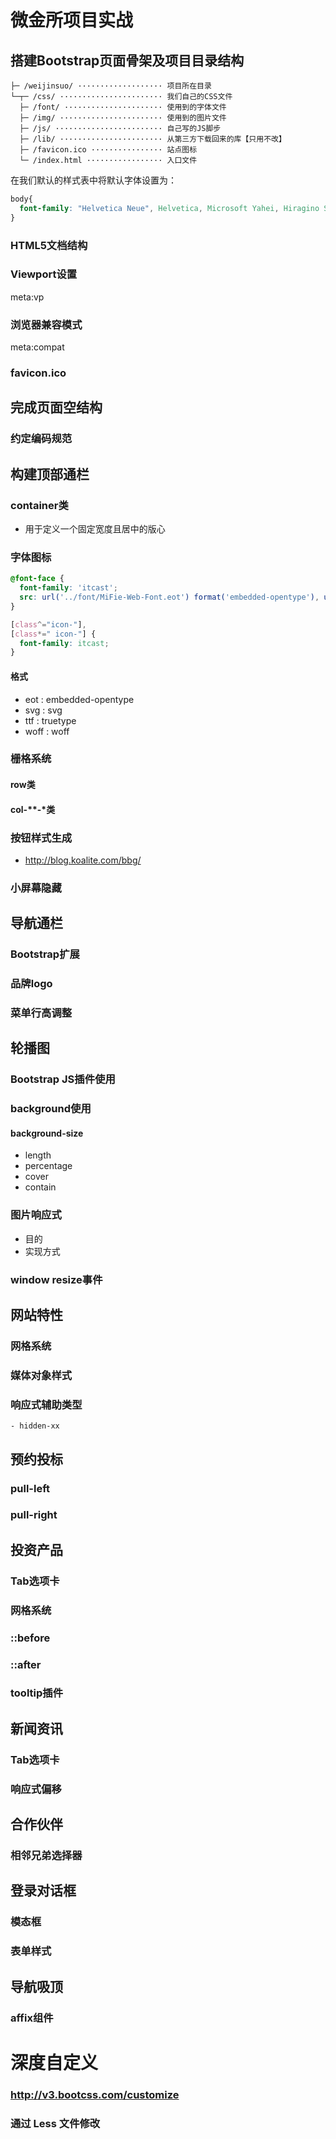# 微金所项目实战

## 搭建Bootstrap页面骨架及项目目录结构

```
├─ /weijinsuo/ ··················· 项目所在目录
└─┬─ /css/ ······················· 我们自己的CSS文件
  ├─ /font/ ······················ 使用到的字体文件
  ├─ /img/ ······················· 使用到的图片文件
  ├─ /js/ ························ 自己写的JS脚步
  ├─ /lib/ ······················· 从第三方下载回来的库【只用不改】
  ├─ /favicon.ico ················ 站点图标
  └─ /index.html ················· 入口文件
```

在我们默认的样式表中将默认字体设置为：

```css
body{
  font-family: "Helvetica Neue", Helvetica, Microsoft Yahei, Hiragino Sans GB, WenQuanYi Micro Hei, sans-serif;
}
```
<!-- nth-of-type -->

### HTML5文档结构


### Viewport设置

meta:vp

### 浏览器兼容模式

meta:compat

### favicon.ico



## 完成页面空结构


### 约定编码规范


## 构建顶部通栏


### container类

- 用于定义一个固定宽度且居中的版心


### 字体图标

```css
@font-face {
  font-family: 'itcast';
  src: url('../font/MiFie-Web-Font.eot') format('embedded-opentype'), url('../font/MiFie-Web-Font.svg') format('svg'), url('../font/MiFie-Web-Font.ttf') format('truetype'), url('../font/MiFie-Web-Font.woff') format('woff');
}

[class^="icon-"],
[class*=" icon-"] {
  font-family: itcast;
}
```

#### 格式

- eot : embedded-opentype
- svg : svg
- ttf : truetype
- woff : woff


### 栅格系统

#### row类

#### col-*\*-\*类


### 按钮样式生成

- http://blog.koalite.com/bbg/


### 小屏幕隐藏



## 导航通栏

### Bootstrap扩展



### 品牌logo




### 菜单行高调整



## 轮播图

### Bootstrap JS插件使用



### background使用

#### background-size

- length
- percentage
- cover
- contain


### 图片响应式

- 目的
- 实现方式



### window resize事件




## 网站特性

### 网格系统



### 媒体对象样式



### 响应式辅助类型

    - hidden-xx

## 预约投标

### pull-left



### pull-right



## 投资产品

### Tab选项卡



### 网格系统



### ::before



### ::after



### tooltip插件



## 新闻资讯

### Tab选项卡



### 响应式偏移



## 合作伙伴

### 相邻兄弟选择器



## 登录对话框

### 模态框



### 表单样式



## 导航吸顶

### affix组件



# 深度自定义

### http://v3.bootcss.com/customize

### 通过 Less 文件修改
